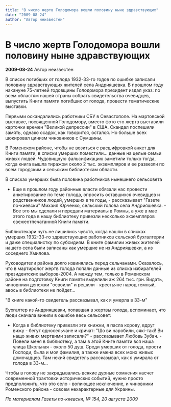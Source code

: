 ```yaml
---
title: "В число жертв Голодомора вошли половину ныне здравствующих"
date: "2009-08-24"
author: "Автор неизвестен"
---
```


# В число жертв Голодомора вошли половину ныне здравствующих

**2009-08-24** Автор неизвестен

В список погибших от голода 1932-33-го годов по ошибке записали половину здравствующих жителей села Андрияшевка. В прошлом году накануне 75-летней годовщины Голодомора президент издал указ: по всем областям нашей страны собрать свидетельства очевидцев, выпустить Книги памяти погибших от голода, провести тематические выставки.

Первыми оскандалились работники СБУ в Севастополе. На мартовской выставке, посвященной Голодомору, вместо фото его жертв выставили карточки времен "Великой депрессии" в США. Скандал поспешили замять, однако осадок, как говорится, остался. Но больше всех шокировал цинизм чиновников с Сумщины.

В Роменском районе, чтобы не возиться с расшифровкой анкет для Книги памяти, в списки умерших поместили... данные на целые семьи живых людей. Чудовищную фальсификацию заметили только тогда, когда книга вышла тиражом около 2 тыс. экземпляров и ее развезли по всем городским и сельским библиотекам области.

В списках умерших была половина работников нынешнего сельсовета

- Еще в прошлом году районные власти обязали нас провести анкетирование по теме голода, опросить оставшихся очевидцев и родственников людей, умерших в те годы, - рассказывает "Газете по-киевски" Михаил Юрченко, сельский голова села Андрияшевка. - Все это мы сделали и передали материалы в Ромны, а уже в мае этого года в нашу библиотеку привезли несколько экземпляров свежеотпечатанной Книги памяти.

Библиотекари чуть не лишились чувств, когда нашли в списках умерших 1932-33-го здравствующих работников сельской бухгалтерии и даже специалистку по субсидиям. В книге фамилии живых жителей нашего села были записаны как умершие не из Андрияшевки, а из соседнего Хмилова.

Руководители района долго извинялись перед сельчанами. Оказалось, что в мартиролог жертв голода попали данные из списка избирателей президентских выборов-2004. А между тем, только в Роменском районе на подготовку Книги памяти выделили аж 264 тыс. грн. Видать, чиновники денежки "освоили" и решили - крестьяне народ темный, авось в библиотеки не пойдет...

"В книге какой-то свидетель рассказывал, как я умерла в 33-м"

Бухгалтер из Андрияшевки, попавшая в жертвы голода, вспоминает, что люди сначала винили в ошибке весь сельсовет:

- Когда в библиотеку привезли эти книжки, я пасла корову, вдруг вижу - бегут односельчане и кричат: "Шо ви наробили, сякі-такі! Ви нащо живих мертвими записали?" - рассказывает Любовь Зубач. - Повели меня в библиотеку, а там в этой Книге памяти вся наша улица Школьная - около 50 душ. Среди умерших от голода, прости Господи, была и моя фамилия, а также имена всех моих живых домочадцев. Там некий свидетель рассказывал, как я умирала от голода в 33-м...

Чтобы в голову не закрадывались всякие дурные сомнения насчет современной трактовки исторических событий, нужно просто предположить, что это село - вопиющее исключение, и чиновники Роменского района - совсем нехарактерные для Украины.

*По материалам Газеты по-киевски, № 154, 20 августа 2009*